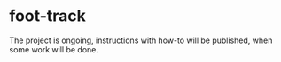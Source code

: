 # foot-track
The project is ongoing, instructions with how-to will be published, when some work will be done.
